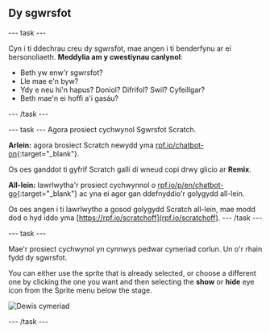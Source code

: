 ## Dy sgwrsfot

\--- task \---

Cyn i ti ddechrau creu dy sgwrsfot, mae angen i ti benderfynu ar ei bersonoliaeth. **Meddylia am y cwestiynau canlynol**:

+ Beth yw enw'r sgwrsfot?
+ Lle mae e'n byw?
+ Ydy e neu hi'n hapus? Doniol? Difrifol? Swil? Cyfeillgar?
+ Beth mae'n ei hoffi a'i gasáu?

\--- /task \---

\--- task \--- Agora prosiect cychwynol Sgwrsfot Scratch.

**Arlein:** agora brosiect Scratch newydd yma [rpf.io/chatbot-on](http://rpf.io/chatbot-on){:target="_blank"}.

Os oes ganddot ti gyfrif Scratch galli di wneud copi drwy glicio ar **Remix**.

**All-lein:** lawrlwytha'r prosiect cychwynnol o [rpf.io/p/en/chatbot-go](http://rpf.io/p/en/chatbot-go){:target="_blank"} ac yna ei agor gan ddefnyddio'r golygydd all-lein.

Os oes angen i ti lawrlwytho a gosod golygydd Scratch all-lein, mae modd dod o hyd iddo yma [https://rpf.io/scratchoff](rpf.io/scratchoff). \--- /task \---

\--- task \---

Mae'r prosiect cychwynol yn cynnwys pedwar cymeriad corlun. Un o'r rhain fydd dy sgwrsfot.

You can either use the sprite that is already selected, or choose a different one by clicking the one you want and then selecting the **show** or **hide** eye icon from the Sprite menu below the stage.

![Dewis cymeriad](images/chatbot-characters.png)

\--- /task \---